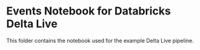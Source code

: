 # Events Notebook for Databricks Delta Live

This folder contains the notebook used for the example Delta Live pipeline.
